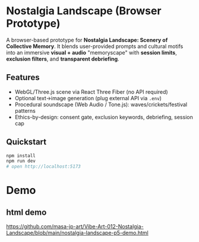 # Nostalgia Landscape (Browser Prototype)

A browser-based prototype for **Nostalgia Landscape: Scenery of Collective Memory**. It blends user-provided prompts and cultural motifs into an immersive **visual + audio** "memoryscape" with **session limits**, **exclusion filters**, and **transparent debriefing**.

## Features
- WebGL/Three.js scene via React Three Fiber (no API required)
- Optional text→image generation (plug external API via `.env`)
- Procedural soundscape (Web Audio / Tone.js): waves/crickets/festival patterns
- Ethics-by-design: consent gate, exclusion keywords, debriefing, session cap

## Quickstart
```bash
npm install
npm run dev
# open http://localhost:5173
```

# Demo

## html demo
https://github.com/masa-jp-art/Vibe-Art-012-Nostalgia-Landscape/blob/main/nostalgia-landscape-p5-demo.html

